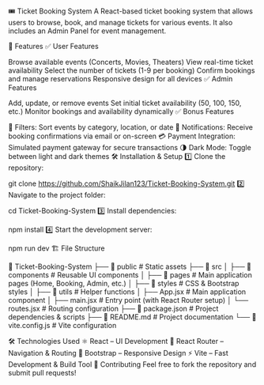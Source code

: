 🎟️ Ticket Booking System
A React-based ticket booking system that allows users to browse, book, and manage tickets for various events. It also includes an Admin Panel for event management.

🚀 Features
✅ User Features

Browse available events (Concerts, Movies, Theaters)
View real-time ticket availability
Select the number of tickets (1-9 per booking)
Confirm bookings and manage reservations
Responsive design for all devices
✅ Admin Features

Add, update, or remove events
Set initial ticket availability (50, 100, 150, etc.)
Monitor bookings and availability dynamically
✅ Bonus Features

🎨 Filters: Sort events by category, location, or date
🔔 Notifications: Receive booking confirmations via email or on-screen
💳 Payment Integration: Simulated payment gateway for secure transactions
🌗 Dark Mode: Toggle between light and dark themes
🛠️ Installation & Setup
1️⃣ Clone the repository:


git clone https://github.com/ShaikJilan123/Ticket-Booking-System.git
2️⃣ Navigate to the project folder:


cd Ticket-Booking-System
3️⃣ Install dependencies:


npm install
4️⃣ Start the development server:


npm run dev
🏗️ File Structure

📂 Ticket-Booking-System
├── 📂 public            # Static assets
├── 📂 src
│   ├── 📂 components    # Reusable UI components
│   ├── 📂 pages         # Main application pages (Home, Booking, Admin, etc.)
│   ├── 📂 styles        # CSS & Bootstrap styles
│   ├── 📂 utils         # Helper functions
│   ├── App.jsx          # Main application component
│   ├── main.jsx         # Entry point (with React Router setup)
│   └── routes.jsx       # Routing configuration
├── 📜 package.json      # Project dependencies & scripts
├── 📜 README.md         # Project documentation
└── 📜 vite.config.js    # Vite configuration


🛠️ Technologies Used
⚛️ React – UI Development
🔀 React Router – Navigation & Routing
🎨 Bootstrap – Responsive Design
⚡ Vite – Fast Development & Build Tool
🤝 Contributing
Feel free to fork the repository and submit pull requests!
